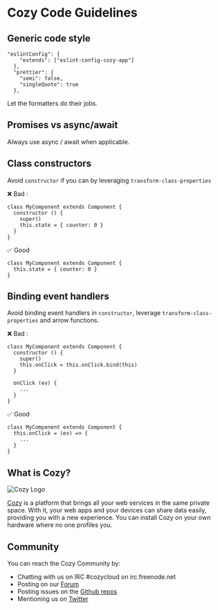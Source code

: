 # Cozy Code Guidelines

## Generic code style

```
"eslintConfig": {
    "extends": ["eslint-config-cozy-app"]
  },
  "prettier": {
    "semi": false,
    "singleQuote": true
  },
```

Let the formatters do their jobs.

## Promises vs async/await

Always use async / await when applicable.

## Class constructors

Avoid `constructor` if you can by leveraging `transform-class-properties`

❌  Bad :

```
class MyComponent extends Component {
  constructor () {
    super()
    this.state = { counter: 0 }
  }
}
```

✅  Good

```
class MyComponent extends Component {
  this.state = { counter: 0 }
}
```

## Binding event handlers

Avoid binding event handlers in `constructor`, leverage `transform-class-properties`
and arrow functions.

❌  Bad :

```
class MyComponent extends Component {
  constructor () {
    super()
    this.onClick = this.onClick.bind(this)
  }

  onClick (ev) {
    ...
  }
}
```

✅  Good

```
class MyComponent extends Component {
  this.onClick = (ev) => {
    ...
  }
}
```

## What is Cozy?

![Cozy Logo](https://raw.github.com/cozy/cozy-setup/gh-pages/assets/images/happycloud.png)

[Cozy](http://cozy.io) is a platform that brings all your web services in the
same private space.  With it, your web apps and your devices can share data
easily, providing you with a new experience. You can install Cozy on your own
hardware where no one profiles you.

## Community

You can reach the Cozy Community by:

* Chatting with us on IRC #cozycloud on irc.freenode.net
* Posting on our [Forum](https://forum.cozy.io)
* Posting issues on the [Github repos](https://github.com/cozy/)
* Mentioning us on [Twitter](http://twitter.com/mycozycloud)

